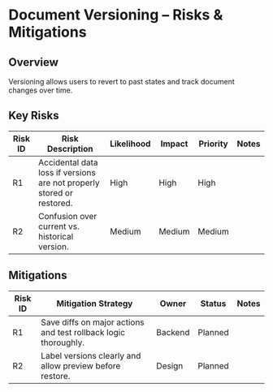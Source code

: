 # Document Versioning – Risks & Mitigations

## Overview
Versioning allows users to revert to past states and track document changes over time.

## Key Risks

| Risk ID | Risk Description | Likelihood | Impact | Priority | Notes |
|---------|------------------|------------|--------|----------|-------|
| R1 | Accidental data loss if versions are not properly stored or restored. | High | High | High |  |
| R2 | Confusion over current vs. historical version. | Medium | Medium | Medium |  |

## Mitigations

| Risk ID | Mitigation Strategy | Owner | Status | Notes |
|---------|----------------------|--------|--------|-------|
| R1 | Save diffs on major actions and test rollback logic thoroughly. | Backend | Planned |  |
| R2 | Label versions clearly and allow preview before restore. | Design | Planned |  |
